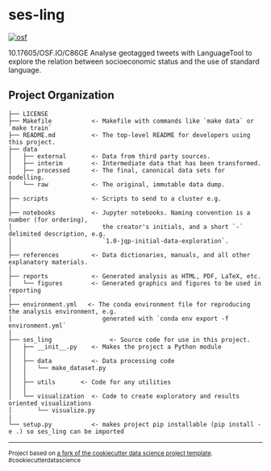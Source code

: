 ses-ling
==============================
[![osf](https://img.shields.io/badge/doi-10.17605%2Fosf.io%2Fc86ge-blue.svg?style=flat-square)](https://doi.org/10.17605/osf.io/c86ge)

10.17605/OSF.IO/C86GE
Analyse geotagged tweets with LanguageTool to explore the relation between socioeconomic
status and the use of standard language.

Project Organization
------------

    ├── LICENSE
    ├── Makefile           <- Makefile with commands like `make data` or `make train`
    ├── README.md          <- The top-level README for developers using this project.
    ├── data
    │   ├── external       <- Data from third party sources.
    │   ├── interim        <- Intermediate data that has been transformed.
    │   ├── processed      <- The final, canonical data sets for modelling.
    │   └── raw            <- The original, immutable data dump.
    │
    ├── scripts            <- Scripts to send to a cluster e.g.
    │
    ├── notebooks          <- Jupyter notebooks. Naming convention is a number (for ordering),
    │                         the creator's initials, and a short `-` delimited description, e.g.
    │                         `1.0-jqp-initial-data-exploration`.
    │
    ├── references         <- Data dictionaries, manuals, and all other explanatory materials.
    │
    ├── reports            <- Generated analysis as HTML, PDF, LaTeX, etc.
    │   └── figures        <- Generated graphics and figures to be used in reporting
    │
    ├── environment.yml   <- The conda environment file for reproducing the analysis environment, e.g.
    │                         generated with `conda env export -f environment.yml`
    |
    ├── ses_ling                <- Source code for use in this project.
    │   ├── __init__.py    <- Makes the project a Python module
    │   │
    │   ├── data           <- Data processing code
    │   │   └── make_dataset.py
    │   │
    │   ├── utils       <- Code for any utilities
    │   │
    │   └── visualization  <- Code to create exploratory and results oriented visualizations
    │       └── visualize.py
    |
    └── setup.py           <- makes project pip installable (pip install -e .) so ses_ling can be imported



--------

<p><small>Project based on <a target="_blank" href="https://github.com/drivendata/cookiecutter-data-science">a fork of the cookiecutter data science project template</a>. #cookiecutterdatascience</small></p>
